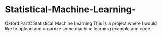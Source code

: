 # Statistical-Machine-Learning-
Oxford PartC Statistical Machine Learning 
This is a project where I would like to upload and organize some machine learning example and code. 
